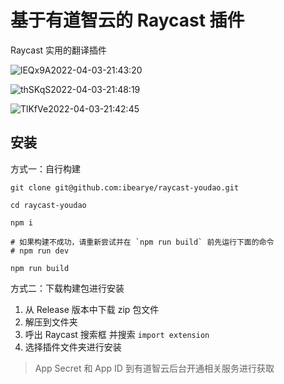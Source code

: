 # 基于有道智云的 Raycast 插件

Raycast 实用的翻译插件

![lEQx9A2022-04-03-21:43:20](https://resource.bearye.cn/lEQx9A%202022-04-03-21:43:20.png)

![thSKqS2022-04-03-21:48:19](https://resource.bearye.cn/thSKqS%202022-04-03-21:48:19.png)

![TlKfVe2022-04-03-21:42:45](https://resource.bearye.cn/TlKfVe%202022-04-03-21:42:45.png)

## 安装

方式一：自行构建

```shell
git clone git@github.com:ibearye/raycast-youdao.git

cd raycast-youdao

npm i

# 如果构建不成功，请重新尝试并在 `npm run build` 前先运行下面的命令
# npm run dev

npm run build
```

方式二：下载构建包进行安装

1. 从 Release 版本中下载 zip 包文件
2. 解压到文件夹
3. 呼出 Raycast 搜索框 并搜索 `import extension`
4. 选择插件文件夹进行安装

> App Secret 和 App ID 到有道智云后台开通相关服务进行获取
